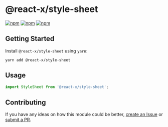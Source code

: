# @react-x/style-sheet

[![npm](https://img.shields.io/npm/v/@react-x/style-sheet.svg)](https://www.npmjs.com/package/@react-x/style-sheet)
[![npm](https://img.shields.io/npm/dt/@react-x/style-sheet.svg)](https://www.npmjs.com/package/@react-x/style-sheet)
[![npm](https://img.shields.io/npm/l/@react-x/style-sheet.svg)](https://github.com/negativetwelve/react-x/blob/master/LICENSE)

## Getting Started

Install `@react-x/style-sheet` using `yarn`:

```shell
yarn add @react-x/style-sheet
```

## Usage

```javascript
import StyleSheet from '@react-x/style-sheet';
```

## Contributing

If you have any ideas on how this module could be better, [create an Issue](https://github.com/negativetwelve/react-x/issues) or [submit a PR](https://github.com/negativetwelve/react-x/pulls).
